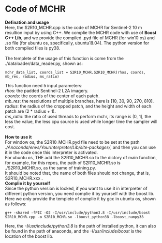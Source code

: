 # Code of MCHR<br>
**Defination and usage** <br>
Here, the S2R10_MCHR.cpp is the code of MCHR for Sentinel-2 10 m resultion input by using C++. We complie the MCHR code with use of **Boost C++ Lib**, and we provide the compiled .pyd file of MCHR (for win10 os) and .so file (for ubuntu os, specifically, ubuntu18.04). The python version for both complied files is py38. <br> <br>
The templete of the usage of this function is come from the ./dataloader/data_reader.py, shown as:
```
mchr_data_list, coords_list = S2R10_MCHR.S2R10_MCHR(rhos, coords, mb_res, radius, ms_ratio)
```
This function need 5 input parameters: <br>
*rhos*: the padded Sentinel-2 L2A imagery. <br>
*coords*: the coords of the center of each patch. <br>
*mb_res*: the resolutions of multiple branches, here is [10, 30, 90, 270, 810]. <br>
*radius*: the radius of the cropped patch, and the height and width of each patch are (2 * radius + 1). <br>
*ms_ratio*: the ratio of used threads to perform mchr, its range is (0, 1], the less the value, the less cpu source is used while longer time the sampler will cost. <br><br>
**How to use it**<br>
For window os, the S2R10_MCHR.pyd file need to be set at the path *./Anaconda/envs/YourInterpreter/Lib/site-packages/*, and then you can use it in the code once this interpreter is activated. <br>
For ubuntu os, THE add the S2R10_MCHR.so to the dictory of main function, for example, for this repos, the path of S2R10_MCHR.so is ./S2R10_MCHR.so, as the same of training.py. <br> 
It should be noted that, the name of both files should not change, that is, S2R10_MCHR.xxx . <br>
**Complie it by yourself**<br> 
Since the python version is locked, if you want to use it in interpreter of different python version, you need complie it by yourself with the boost lib. Here we only provide the templete of complie it by gcc in ubuntu os, shown as follows:
```
g++ -shared -fPIC -O2 -I/usr/include/python3.8 -I/usr/include/boost S2R10_MCHR.cpp -o S2R10_MCHR.so -lboost_python38 -lboost_numpy38
```
Here, the *-I/usr/include/python3.8* is the path of installed python, it can also be found in the path of anaconda, and the *-I/usr/include/boost* is the location of the boost lib. <br> 
